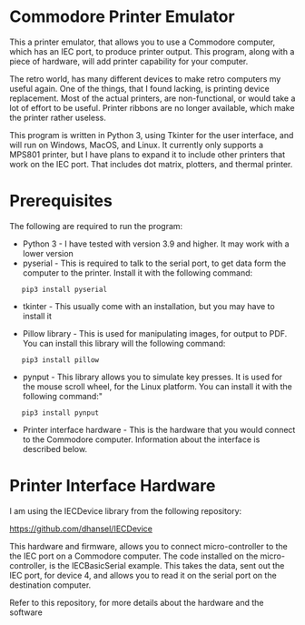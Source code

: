 # Commodore Printer Emulator

This a printer emulator, that allows you to use a Commodore computer, which has an IEC port, to produce
printer output. This program, along with a piece of hardware, will add printer capability for your computer.

The retro world, has many different devices to make retro computers my useful again. One of the things, that
I found lacking, is printing device replacement. Most of the actual printers, are non-functional, or would
take a lot of effort to be useful. Printer ribbons are no longer available, which make the printer rather
useless.

This program is written in Python 3, using Tkinter for the user interface, and will run on Windows, MacOS, and Linux.
It currently only supports a MPS801 printer, but I have plans to expand it to include other printers that work on
the IEC port. That includes dot matrix, plotters, and thermal printer.

# Prerequisites

The following are required to run the program:

* Python 3 - I have tested with version 3.9 and higher. It may work with a lower version
* pyserial - This is required to talk to the serial port, to get data form the computer to the printer. Install it with the following command:
```
   pip3 install pyserial
```

* tkinter - This usually come with an installation, but you may have to install it

* Pillow library - This is used for manipulating images, for output to PDF. You can install this library will the following command:
```
   pip3 install pillow
```
* pynput - This library allows you to simulate key presses. It is used for the mouse scroll wheel, for the Linux platform. You can install it with the
following command:"
```
   pip3 install pynput
```
* Printer interface hardware - This is the hardware that you would connect to the Commodore computer. Information about the interface is
described below.

# Printer Interface Hardware

I am using the IECDevice library from the following repository:

https://github.com/dhansel/IECDevice

This hardware and firmware, allows you to connect micro-controller to the the IEC port on a Commodore computer. The code installed on
the micro-controller, is the IECBasicSerial example. This takes the data, sent out the IEC port, for device 4, and allows you to read
it on the serial port on the destination computer.

Refer to this repository, for more details about the hardware and the software

